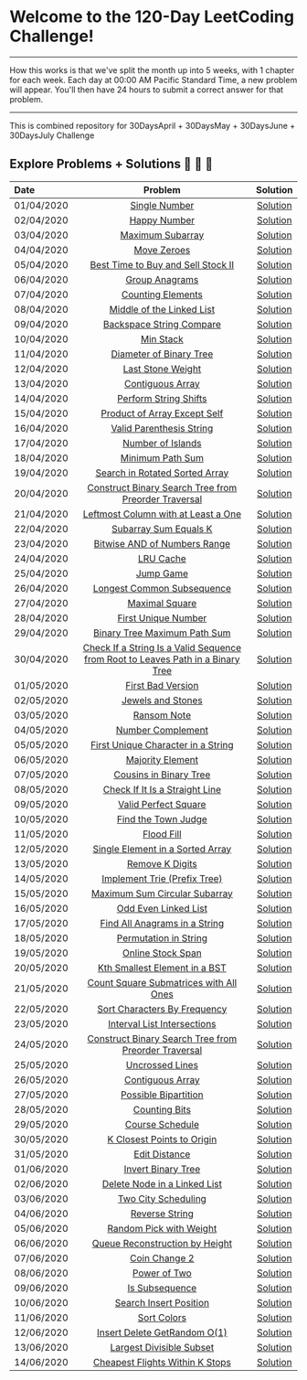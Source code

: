 # Welcome to the 120-Day LeetCoding Challenge!

---
How this works is that we've split the month up into 5 weeks, with 1 chapter for each week. Each day at 00:00 AM Pacific Standard Time, a new problem will appear. You'll then have 24 hours to submit a correct answer for that problem.

---
This is combined repository for 30DaysApril + 30DaysMay  + 30DaysJune + 30DaysJuly Challenge



## Explore Problems + Solutions :rocket: :unicorn: :sunflower:

| Date       |                                                                                   Problem                                                                                  |                                     Solution                                     |
| :--------- | :------------------------------------------------------------------------------------------------------------------------------------------------------------------------: | :------------------------------------------------------------------------------: |
| 01/04/2020 |                                  [Single Number](https://leetcode.com/explore/challenge/card/30-day-leetcoding-challenge/528/week-1/3283)                                  |  [Solution](https://github.com/PranjalAgni/60DaysLeetCode/blob/master/day-1.cpp) |
| 02/04/2020 |                                   [Happy Number](https://leetcode.com/explore/challenge/card/30-day-leetcoding-challenge/528/week-1/3284)                                  |  [Solution](https://github.com/PranjalAgni/60DaysLeetCode/blob/master/day-2.cpp) |
| 03/04/2020 |                                 [Maximum Subarray](https://leetcode.com/explore/challenge/card/30-day-leetcoding-challenge/528/week-1/3285)                                |  [Solution](https://github.com/PranjalAgni/60DaysLeetCode/blob/master/day-3.cpp) |
| 04/04/2020 |                                   [Move Zeroes](https://leetcode.com/explore/challenge/card/30-day-leetcoding-challenge/528/week-1/3286)                                   |  [Solution](https://github.com/PranjalAgni/60DaysLeetCode/blob/master/day-4.cpp) |
| 05/04/2020 |                        [Best Time to Buy and Sell Stock II](https://leetcode.com/explore/challenge/card/30-day-leetcoding-challenge/528/week-1/3287)                       |  [Solution](https://github.com/PranjalAgni/60DaysLeetCode/blob/master/day-5.cpp) |
| 06/04/2020 |                                  [Group Anagrams](https://leetcode.com/explore/challenge/card/30-day-leetcoding-challenge/528/week-1/3288)                                 |  [Solution](https://github.com/PranjalAgni/60DaysLeetCode/blob/master/day-6.cpp) |
| 07/04/2020 |                                [Counting Elements](https://leetcode.com/explore/challenge/card/30-day-leetcoding-challenge/528/week-1/3289)                                |  [Solution](https://github.com/PranjalAgni/60DaysLeetCode/blob/master/day-7.cpp) |
| 08/04/2020 |                            [Middle of the Linked List](https://leetcode.com/explore/challenge/card/30-day-leetcoding-challenge/529/week-2/3290)                            |  [Solution](https://github.com/PranjalAgni/60DaysLeetCode/blob/master/day-8.cpp) |
| 09/04/2020 |                             [Backspace String Compare](https://leetcode.com/explore/challenge/card/30-day-leetcoding-challenge/529/week-2/3291)                            |  [Solution](https://github.com/PranjalAgni/60DaysLeetCode/blob/master/day-9.cpp) |
| 10/04/2020 |                                    [Min Stack](https://leetcode.com/explore/challenge/card/30-day-leetcoding-challenge/529/week-2/3292)                                    | [Solution](https://github.com/PranjalAgni/60DaysLeetCode/blob/master/day-10.cpp) |
| 11/04/2020 |                             [Diameter of Binary Tree](https://leetcode.com/explore/challenge/card/30-day-leetcoding-challenge/529/week-2/3293)                             | [Solution](https://github.com/PranjalAgni/60DaysLeetCode/blob/master/day-11.cpp) |
| 12/04/2020 |                                [Last Stone Weight](https://leetcode.com/explore/challenge/card/30-day-leetcoding-challenge/529/week-2/3297)                                | [Solution](https://github.com/PranjalAgni/60DaysLeetCode/blob/master/day-12.cpp) |
| 13/04/2020 |                                 [Contiguous Array](https://leetcode.com/explore/challenge/card/30-day-leetcoding-challenge/529/week-2/3298)                                | [Solution](https://github.com/PranjalAgni/60DaysLeetCode/blob/master/day-13.cpp) |
| 14/04/2020 |                              [Perform String Shifts](https://leetcode.com/explore/challenge/card/30-day-leetcoding-challenge/529/week-2/3299)                              | [Solution](https://github.com/PranjalAgni/60DaysLeetCode/blob/master/day-14.cpp) |
| 15/04/2020 |                           [Product of Array Except Self](https://leetcode.com/explore/challenge/card/30-day-leetcoding-challenge/530/week-3/3300)                          | [Solution](https://github.com/PranjalAgni/60DaysLeetCode/blob/master/day-15.cpp) |
| 16/04/2020 |                             [Valid Parenthesis String](https://leetcode.com/explore/challenge/card/30-day-leetcoding-challenge/530/week-3/3301)                            | [Solution](https://github.com/PranjalAgni/60DaysLeetCode/blob/master/day-16.cpp) |
| 17/04/2020 |                                [Number of Islands](https://leetcode.com/explore/challenge/card/30-day-leetcoding-challenge/530/week-3/3302)                                | [Solution](https://github.com/PranjalAgni/60DaysLeetCode/blob/master/day-17.cpp) |
| 18/04/2020 |                                 [Minimum Path Sum](https://leetcode.com/explore/challenge/card/30-day-leetcoding-challenge/530/week-3/3303)                                | [Solution](https://github.com/PranjalAgni/60DaysLeetCode/blob/master/day-18.cpp) |
| 19/04/2020 |                          [Search in Rotated Sorted Array](https://leetcode.com/explore/challenge/card/30-day-leetcoding-challenge/530/week-3/3304)                         | [Solution](https://github.com/PranjalAgni/60DaysLeetCode/blob/master/day-19.cpp) |
| 20/04/2020 |               [Construct Binary Search Tree from Preorder Traversal](https://leetcode.com/explore/challenge/card/30-day-leetcoding-challenge/530/week-3/3305)              | [Solution](https://github.com/PranjalAgni/60DaysLeetCode/blob/master/day-20.cpp) |
| 21/04/2020 |                       [Leftmost Column with at Least a One](https://leetcode.com/explore/challenge/card/30-day-leetcoding-challenge/530/week-3/3306)                       | [Solution](https://github.com/PranjalAgni/60DaysLeetCode/blob/master/day-21.cpp) |
| 22/04/2020 |                              [Subarray Sum Equals K](https://leetcode.com/explore/challenge/card/30-day-leetcoding-challenge/531/week-4/3307)                              | [Solution](https://github.com/PranjalAgni/60DaysLeetCode/blob/master/day-22.cpp) |
| 23/04/2020 |                           [Bitwise AND of Numbers Range](https://leetcode.com/explore/challenge/card/30-day-leetcoding-challenge/531/week-4/3308)                          | [Solution](https://github.com/PranjalAgni/60DaysLeetCode/blob/master/day-23.cpp) |
| 24/04/2020 |                                    [LRU Cache](https://leetcode.com/explore/challenge/card/30-day-leetcoding-challenge/531/week-4/3309)                                    | [Solution](https://github.com/PranjalAgni/60DaysLeetCode/blob/master/day-24.cpp) |
| 25/04/2020 |                                    [Jump Game](https://leetcode.com/explore/challenge/card/30-day-leetcoding-challenge/531/week-4/3310)                                    | [Solution](https://github.com/PranjalAgni/60DaysLeetCode/blob/master/day-25.cpp) |
| 26/04/2020 |                            [Longest Common Subsequence](https://leetcode.com/explore/challenge/card/30-day-leetcoding-challenge/531/week-4/3311)                           | [Solution](https://github.com/PranjalAgni/60DaysLeetCode/blob/master/day-26.cpp) |
| 27/04/2020 |                                  [Maximal Square](https://leetcode.com/explore/challenge/card/30-day-leetcoding-challenge/531/week-4/3312)                                 | [Solution](https://github.com/PranjalAgni/60DaysLeetCode/blob/master/day-27.cpp) |
| 28/04/2020 |                               [First Unique Number](https://leetcode.com/explore/challenge/card/30-day-leetcoding-challenge/531/week-4/3313)                               | [Solution](https://github.com/PranjalAgni/60DaysLeetCode/blob/master/day-28.cpp) |
| 29/04/2020 |                           [Binary Tree Maximum Path Sum](https://leetcode.com/explore/challenge/card/30-day-leetcoding-challenge/532/week-5/3314)                          | [Solution](https://github.com/PranjalAgni/60DaysLeetCode/blob/master/day-29.cpp) |
| 30/04/2020 | [Check If a String Is a Valid Sequence from Root to Leaves Path in a Binary Tree](https://leetcode.com/explore/challenge/card/30-day-leetcoding-challenge/532/week-5/3315) | [Solution](https://github.com/PranjalAgni/60DaysLeetCode/blob/master/day-30.cpp) |
| 01/05/2020 |                             [First Bad Version](https://leetcode.com/explore/featured/card/may-leetcoding-challenge/534/week-1st-may-7th/3316)                             | [Solution](https://github.com/PranjalAgni/60DaysLeetCode/blob/master/day-31.cpp) |
| 02/05/2020 |                             [Jewels and Stones](https://leetcode.com/explore/featured/card/may-leetcoding-challenge/534/week-1st-may-7th/3317)                             | [Solution](https://github.com/PranjalAgni/60DaysLeetCode/blob/master/day-32.cpp) |
| 03/05/2020 |                                [Ransom Note](https://leetcode.com/explore/featured/card/may-leetcoding-challenge/534/week-1st-may-7th/3318)                                | [Solution](https://github.com/PranjalAgni/60DaysLeetCode/blob/master/day-33.cpp) |
| 04/05/2020 |                             [Number Complement](https://leetcode.com/explore/featured/card/may-leetcoding-challenge/534/week-1st-may-7th/3319)                             | [Solution](https://github.com/PranjalAgni/60DaysLeetCode/blob/master/day-34.cpp) |
| 05/05/2020 |                     [First Unique Character in a String](https://leetcode.com/explore/featured/card/may-leetcoding-challenge/534/week-1st-may-7th/3320)                    | [Solution](https://github.com/PranjalAgni/60DaysLeetCode/blob/master/day-35.cpp) |
| 06/05/2020 |                              [Majority Element](https://leetcode.com/explore/featured/card/may-leetcoding-challenge/535/week-1st-may-7th/3321)                             | [Solution](https://github.com/PranjalAgni/60DaysLeetCode/blob/master/day-36.cpp) |
| 07/05/2020 |                           [Cousins in Binary Tree](https://leetcode.com/explore/featured/card/may-leetcoding-challenge/535/week-1st-may-7th/3322)                          | [Solution](https://github.com/PranjalAgni/60DaysLeetCode/blob/master/day-37.cpp) |
| 08/05/2020 |                       [Check If It Is a Straight Line](https://leetcode.com/explore/featured/card/may-leetcoding-challenge/535/week-1st-may-7th/3323)                      | [Solution](https://github.com/PranjalAgni/60DaysLeetCode/blob/master/day-38.cpp) |
| 09/05/2020 |                            [Valid Perfect Square](https://leetcode.com/explore/featured/card/may-leetcoding-challenge/535/week-1st-may-7th/3324)                           | [Solution](https://github.com/PranjalAgni/60DaysLeetCode/blob/master/day-39.cpp) |
| 10/05/2020 |                            [Find the Town Judge](https://leetcode.com/explore/featured/card/may-leetcoding-challenge/535/week-1st-may-7th/3325)                            | [Solution](https://github.com/PranjalAgni/60DaysLeetCode/blob/master/day-40.cpp) |
| 11/05/2020 |                                 [Flood Fill](https://leetcode.com/explore/featured/card/may-leetcoding-challenge/535/week-1st-may-7th/3326)                                | [Solution](https://github.com/PranjalAgni/60DaysLeetCode/blob/master/day-41.cpp) |
| 12/05/2020 |                      [Single Element in a Sorted Array](https://leetcode.com/explore/featured/card/may-leetcoding-challenge/535/week-1st-may-7th/3327)                     | [Solution](https://github.com/PranjalAgni/60DaysLeetCode/blob/master/day-42.cpp) |
| 13/05/2020 |                              [Remove K Digits](https://leetcode.com/explore/featured/card/may-leetcoding-challenge/536/week-1st-may-7th/3328)                              | [Solution](https://github.com/PranjalAgni/60DaysLeetCode/blob/master/day-43.cpp) |
| 14/05/2020 |                        [Implement Trie (Prefix Tree)](https://leetcode.com/explore/featured/card/may-leetcoding-challenge/536/week-1st-may-7th/3329)                       | [Solution](https://github.com/PranjalAgni/60DaysLeetCode/blob/master/day-44.cpp) |
| 15/05/2020 |                       [Maximum Sum Circular Subarray](https://leetcode.com/explore/featured/card/may-leetcoding-challenge/536/week-1st-may-7th/3330)                       | [Solution](https://github.com/PranjalAgni/60DaysLeetCode/blob/master/day-45.cpp) |
| 16/05/2020 |                            [Odd Even Linked List](https://leetcode.com/explore/featured/card/may-leetcoding-challenge/536/week-1st-may-7th/3331)                           | [Solution](https://github.com/PranjalAgni/60DaysLeetCode/blob/master/day-46.cpp) |
| 17/05/2020 |                       [Find All Anagrams in a String](https://leetcode.com/explore/featured/card/may-leetcoding-challenge/536/week-1st-may-7th/3332)                       | [Solution](https://github.com/PranjalAgni/60DaysLeetCode/blob/master/day-47.cpp) |
| 18/05/2020 |                           [Permutation in String](https://leetcode.com/explore/featured/card/may-leetcoding-challenge/536/week-1st-may-7th/3333)                           | [Solution](https://github.com/PranjalAgni/60DaysLeetCode/blob/master/day-48.cpp) |
| 19/05/2020 |                             [Online Stock Span](https://leetcode.com/explore/featured/card/may-leetcoding-challenge/536/week-1st-may-7th/3334)                             | [Solution](https://github.com/PranjalAgni/60DaysLeetCode/blob/master/day-49.cpp) |
| 20/05/2020 |                       [Kth Smallest Element in a BST](https://leetcode.com/explore/featured/card/may-leetcoding-challenge/537/week-1st-may-7th/3335)                       | [Solution](https://github.com/PranjalAgni/60DaysLeetCode/blob/master/day-50.cpp) |
| 21/05/2020 |                   [Count Square Submatrices with All Ones](https://leetcode.com/explore/featured/card/may-leetcoding-challenge/537/week-1st-may-7th/3336)                  | [Solution](https://github.com/PranjalAgni/60DaysLeetCode/blob/master/day-51.cpp) |
| 22/05/2020 |                        [Sort Characters By Frequency](https://leetcode.com/explore/featured/card/may-leetcoding-challenge/537/week-1st-may-7th/3337)                       | [Solution](https://github.com/PranjalAgni/60DaysLeetCode/blob/master/day-52.cpp) |
| 23/05/2020 |                        [Interval List Intersections](https://leetcode.com/explore/featured/card/may-leetcoding-challenge/537/week-1st-may-7th/3338)                        | [Solution](https://github.com/PranjalAgni/60DaysLeetCode/blob/master/day-53.cpp) |
| 24/05/2020 |            [Construct Binary Search Tree from Preorder Traversal](https://leetcode.com/explore/featured/card/may-leetcoding-challenge/537/week-1st-may-7th/3339)           | [Solution](https://github.com/PranjalAgni/60DaysLeetCode/blob/master/day-54.cpp) |
| 25/05/2020 |                              [Uncrossed Lines](https://leetcode.com/explore/featured/card/may-leetcoding-challenge/537/week-1st-may-7th/3340)                              | [Solution](https://github.com/PranjalAgni/60DaysLeetCode/blob/master/day-55.cpp) |
| 26/05/2020 |                              [Contiguous Array](https://leetcode.com/explore/featured/card/may-leetcoding-challenge/537/week-1st-may-7th/3341)                             | [Solution](https://github.com/PranjalAgni/60DaysLeetCode/blob/master/day-56.cpp) |
| 27/05/2020 |                            [Possible Bipartition](https://leetcode.com/explore/featured/card/may-leetcoding-challenge/538/week-1st-may-7th/3342)                           | [Solution](https://github.com/PranjalAgni/60DaysLeetCode/blob/master/day-57.cpp) |
| 28/05/2020 |                               [Counting Bits](https://leetcode.com/explore/featured/card/may-leetcoding-challenge/538/week-1st-may-7th/3343)                               | [Solution](https://github.com/PranjalAgni/60DaysLeetCode/blob/master/day-58.cpp) |
| 29/05/2020 |                              [Course Schedule](https://leetcode.com/explore/featured/card/may-leetcoding-challenge/538/week-1st-may-7th/3344)                              | [Solution](https://github.com/PranjalAgni/60DaysLeetCode/blob/master/day-59.cpp) |
| 30/05/2020 |                         [K Closest Points to Origin](https://leetcode.com/explore/featured/card/may-leetcoding-challenge/538/week-1st-may-7th/3345)                        | [Solution](https://github.com/PranjalAgni/60DaysLeetCode/blob/master/day-60.cpp) |
| 31/05/2020 |                               [Edit Distance](https://leetcode.com/explore/featured/card/may-leetcoding-challenge/538/week-1st-may-7th/3346)                               | [Solution](https://github.com/PranjalAgni/60DaysLeetCode/blob/master/day-61.cpp) |
| 01/06/2020 |        [Invert Binary Tree](https://leetcode.com/explore/challenge/card/june-leetcoding-challenge/539/week-1-june-1st-june-7th/3347)        | [Solution](https://github.com/PranjalAgni/90DaysLeetCode/blob/master/day-62.cpp) |
| 02/06/2020 |   [Delete Node in a Linked List](https://leetcode.com/explore/challenge/card/june-leetcoding-challenge/539/week-1-june-1st-june-7th/3348)   | [Solution](https://github.com/PranjalAgni/90DaysLeetCode/blob/master/day-63.cpp) |
| 03/06/2020 |        [Two City Scheduling](https://leetcode.com/explore/challenge/card/june-leetcoding-challenge/539/week-1-june-1st-june-7th/3349)       | [Solution](https://github.com/PranjalAgni/90DaysLeetCode/blob/master/day-64.cpp) |
| 04/06/2020 |          [Reverse String](https://leetcode.com/explore/challenge/card/june-leetcoding-challenge/540/week-2-june-8th-june-14th/3350)         | [Solution](https://github.com/PranjalAgni/90DaysLeetCode/blob/master/day-65.cpp) |
| 05/06/2020 |     [Random Pick with Weight](https://leetcode.com/explore/challenge/card/june-leetcoding-challenge/540/week-2-june-8th-june-14th/3351)     | [Solution](https://github.com/PranjalAgni/90DaysLeetCode/blob/master/day-66.cpp) |
| 06/06/2020 |  [Queue Reconstruction by Height](https://leetcode.com/explore/challenge/card/june-leetcoding-challenge/540/week-2-june-8th-june-14th/3352) | [Solution](https://github.com/PranjalAgni/90DaysLeetCode/blob/master/day-67.cpp) |
| 07/06/2020 |          [Coin Change 2](https://leetcode.com/explore/challenge/card/june-leetcoding-challenge/540/week-2-june-8th-june-14th/3353)          | [Solution](https://github.com/PranjalAgni/90DaysLeetCode/blob/master/day-68.cpp) |
| 08/06/2020 |           [Power of Two](https://leetcode.com/explore/challenge/card/june-leetcoding-challenge/540/week-2-june-8th-june-14th/3354)          | [Solution](https://github.com/PranjalAgni/90DaysLeetCode/blob/master/day-69.cpp) |
| 09/06/2020 |          [Is Subsequence](https://leetcode.com/explore/challenge/card/june-leetcoding-challenge/540/week-2-june-8th-june-14th/3355)         | [Solution](https://github.com/PranjalAgni/90DaysLeetCode/blob/master/day-70.cpp) |
| 10/06/2020 |      [Search Insert Position](https://leetcode.com/explore/challenge/card/june-leetcoding-challenge/540/week-2-june-8th-june-14th/3356)     | [Solution](https://github.com/PranjalAgni/90DaysLeetCode/blob/master/day-71.cpp) |
| 11/06/2020 |           [Sort Colors](https://leetcode.com/explore/challenge/card/june-leetcoding-challenge/541/week-3-june-8th-june-21th/3357)           | [Solution](https://github.com/PranjalAgni/90DaysLeetCode/blob/master/day-72.cpp) |
| 12/06/2020 |   [Insert Delete GetRandom O(1)](https://leetcode.com/explore/challenge/card/june-leetcoding-challenge/541/week-3-june-8th-june-21th/3358)  | [Solution](https://github.com/PranjalAgni/90DaysLeetCode/blob/master/day-73.cpp) |
| 13/06/2020 |     [Largest Divisible Subset](https://leetcode.com/explore/challenge/card/june-leetcoding-challenge/541/week-3-june-8th-june-21th/3359)    | [Solution](https://github.com/PranjalAgni/90DaysLeetCode/blob/master/day-74.cpp) |
| 14/06/2020 | [Cheapest Flights Within K Stops](https://leetcode.com/explore/challenge/card/june-leetcoding-challenge/541/week-3-june-8th-june-21th/3360) | [Solution](https://github.com/PranjalAgni/90DaysLeetCode/blob/master/day-75.cpp) |
